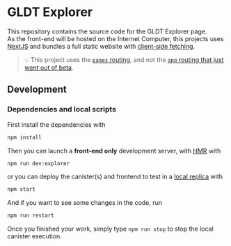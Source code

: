 # GLDT Explorer

This repository contains the source code for the GLDT Explorer page.  
As the front-end will be hosted on the Internet Computer, this projects uses [NextJS](https://nextjs.org/docs) and bundles a full static website with [client-side fetching](https://nextjs.org/docs/pages/building-your-application/data-fetching/client-side).

> :bulb: This project uses the [`pages` routing](https://nextjs.org/docs/getting-started/project-structure#pages-routing-conventions), and not the [`app` routing that just went out of beta](https://nextjs.org/blog/next-13-4#nextjs-app-router).

## Development
### Dependencies and local scripts

First install the dependencies with

```sh
npm install
```

Then you can launch a **front-end only** development server, with [HMR](https://webpack.js.org/concepts/hot-module-replacement/) with

```sh
npm run dev:explorer
```

or you can deploy the canister(s) and frontend to test in a [local replica](https://internetcomputer.org/docs/current/references/cli-reference/dfx-start#local-server-configuration) with

```sh
npm start
```

And if you want to see some changes in the code, run

```sh
npm run restart
```

Once you finished your work, simply type `npm run stop` to stop the local canister execution.
